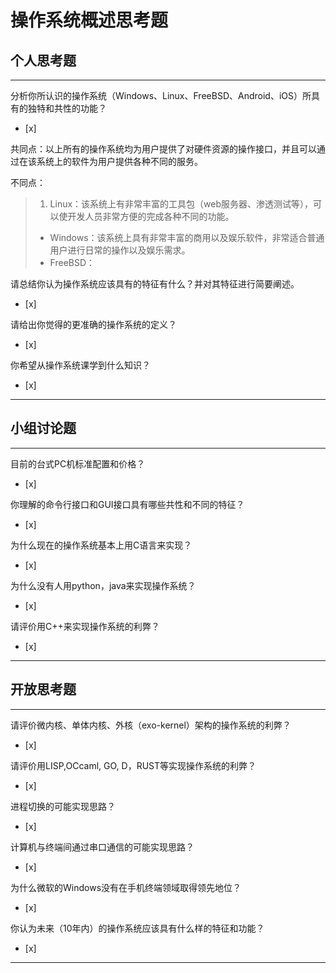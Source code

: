 # 操作系统概述思考题

## 个人思考题

---

分析你所认识的操作系统（Windows、Linux、FreeBSD、Android、iOS）所具有的独特和共性的功能？
- [x]  

> 
共同点：以上所有的操作系统均为用户提供了对硬件资源的操作接口，并且可以通过在该系统上的软件为用户提供各种不同的服务。
> 
不同点：<br>
>   1. Linux：该系统上有非常丰富的工具包（web服务器、渗透测试等），可以使开发人员非常方便的完成各种不同的功能。
>   - Windows：该系统上具有非常丰富的商用以及娱乐软件，非常适合普通用户进行日常的操作以及娱乐需求。<br>
>   - FreeBSD：

请总结你认为操作系统应该具有的特征有什么？并对其特征进行简要阐述。
- [x]  

>   

请给出你觉得的更准确的操作系统的定义？
- [x]  

>   

你希望从操作系统课学到什么知识？
- [x]  

>   

---

## 小组讨论题

---

目前的台式PC机标准配置和价格？
- [x]  

> 

你理解的命令行接口和GUI接口具有哪些共性和不同的特征？
- [x]  

> 

为什么现在的操作系统基本上用C语言来实现？
- [x]  

>  

为什么没有人用python，java来实现操作系统？
- [x]  

>  

请评价用C++来实现操作系统的利弊？
- [x]  

>  

---

## 开放思考题

---

请评价微内核、单体内核、外核（exo-kernel）架构的操作系统的利弊？
- [x]  

>  

请评价用LISP,OCcaml, GO, D，RUST等实现操作系统的利弊？
- [x]  

>  

进程切换的可能实现思路？
- [x]  

>  

计算机与终端间通过串口通信的可能实现思路？
- [x]  

>  

为什么微软的Windows没有在手机终端领域取得领先地位？
- [x]  

>  

你认为未来（10年内）的操作系统应该具有什么样的特征和功能？
- [x]  

>  

---
